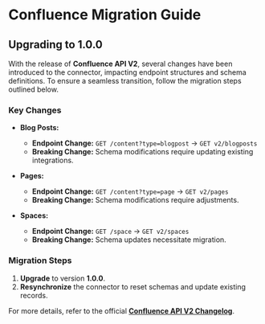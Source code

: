 # Confluence Migration Guide

## Upgrading to 1.0.0

With the release of **Confluence API V2**, several changes have been introduced to the connector, impacting endpoint structures and schema definitions. To ensure a seamless transition, follow the migration steps outlined below.

### Key Changes

- **Blog Posts:**  
  - **Endpoint Change:** `GET /content?type=blogpost` → `GET v2/blogposts`  
  - **Breaking Change:** Schema modifications require updating existing integrations.  

- **Pages:**  
  - **Endpoint Change:** `GET /content?type=page` → `GET v2/pages`  
  - **Breaking Change:** Schema modifications require adjustments.  

- **Spaces:**  
  - **Endpoint Change:** `GET /space` → `GET v2/spaces`  
  - **Breaking Change:** Schema updates necessitate migration.  

### Migration Steps

1. **Upgrade** to version **1.0.0**.  
2. **Resynchronize** the connector to reset schemas and update existing records.  

For more details, refer to the official **[Confluence API V2 Changelog](https://developer.atlassian.com/cloud/confluence/changelog/#CHANGE-2425)**.
